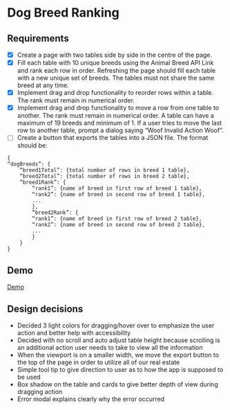 # Dog Breed Ranking

## Requirements

- [x] Create a page with two tables side by side in the centre of the page.
- [x] Fill each table with 10 unique breeds using the Animal Breed API Link and rank each row in order. Refreshing the page should fill each table with a new unique set of breeds. The tables must not share the same breed at any time.
- [x] Implement drag and drop functionality to reorder rows within a table. The rank must remain in numerical order.
- [x] Implement drag and drop functionality to move a row from one table to another. The rank must remain in numerical order. A table can have a maximum of 19 breeds and minimum of 1. If a user tries to move the last row to another table, prompt a dialog saying “Woof Invalid Action Woof”.
- [ ] Create a button that exports the tables into a JSON file. The format should be:

```
{
“dogBreeds”: {
    “breed1Total”: {total number of rows in breed 1 table},
    “breed2Total”: {total number of rows in breed 2 table},
    “breed1Rank”: {
        “rank1”: {name of breed in first row of breed 1 table},
        “rank2”: {name of breed in second row of breed 1 table},
        ...
        },
        “breed2Rank”: {
        “rank1”: {name of breed in first row of breed 2 table},
        “rank2”: {name of breed in second row of breed 2 table},
        ...
        }
    }
}
```

## Demo

[Demo](https://dog-breed-ranking.netlify.app/)

## Design decisions

- Decided 3 light colors for dragging/hover over to emphasize the user action and better help with accessibility
- Decided with no scroll and auto adjust table height because scrolling is an additional action user needs to take to view all the information
- When the viewport is on a smaller width, we move the export button to the top of the page in order to utilize all of our real estate
- Simple tool tip to give direction to user as to how the app is supposed to be used
- Box shadow on the table and cards to give better depth of view during dragging action
- Error modal explains clearly why the error occurred
